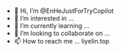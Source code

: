 - 👋 Hi, I’m @EnHeJustForTryCopilot
- 👀 I’m interested in ...
- 🌱 I’m currently learning ...
- 💞️ I’m looking to collaborate on ...
- 📫 How to reach me ... liyelin.top

<!---
EnHeJustForTryCopilot/EnHeJustForTryCopilot is a ✨ special ✨ repository because its `README.md` (this file) appears on your GitHub profile.
You can click the Preview link to take a look at your changes.
--->
